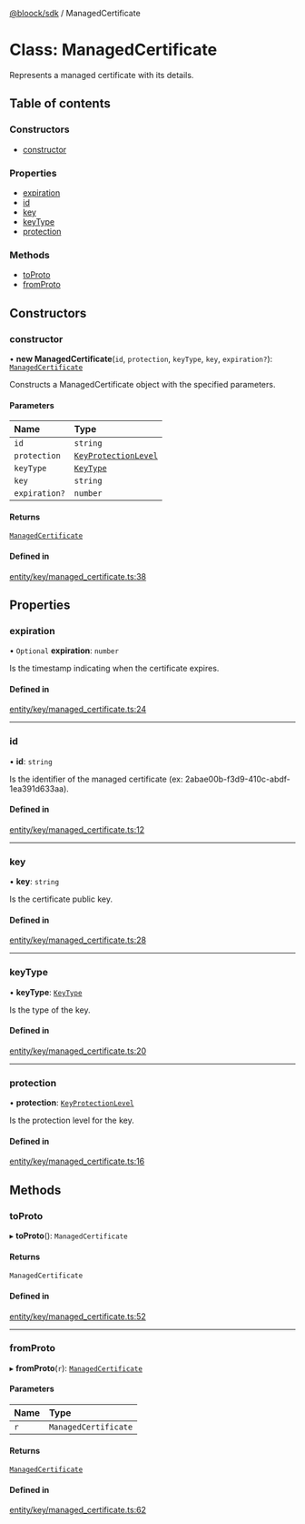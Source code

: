 [@bloock/sdk](../index.md) / ManagedCertificate

# Class: ManagedCertificate

Represents a managed certificate with its details.

## Table of contents

### Constructors

- [constructor](ManagedCertificate.md#constructor)

### Properties

- [expiration](ManagedCertificate.md#expiration)
- [id](ManagedCertificate.md#id)
- [key](ManagedCertificate.md#key)
- [keyType](ManagedCertificate.md#keytype)
- [protection](ManagedCertificate.md#protection)

### Methods

- [toProto](ManagedCertificate.md#toproto)
- [fromProto](ManagedCertificate.md#fromproto)

## Constructors

### constructor

• **new ManagedCertificate**(`id`, `protection`, `keyType`, `key`, `expiration?`): [`ManagedCertificate`](ManagedCertificate.md)

Constructs a ManagedCertificate object with the specified parameters.

#### Parameters

| Name | Type |
| :------ | :------ |
| `id` | `string` |
| `protection` | [`KeyProtectionLevel`](../enums/KeyProtectionLevel-1.md) |
| `keyType` | [`KeyType`](../enums/KeyType-1.md) |
| `key` | `string` |
| `expiration?` | `number` |

#### Returns

[`ManagedCertificate`](ManagedCertificate.md)

#### Defined in

[entity/key/managed_certificate.ts:38](https://github.com/bloock/bloock-sdk/blob/bcb68de/languages/js/src/entity/key/managed_certificate.ts#L38)

## Properties

### expiration

• `Optional` **expiration**: `number`

Is the timestamp indicating when the certificate expires.

#### Defined in

[entity/key/managed_certificate.ts:24](https://github.com/bloock/bloock-sdk/blob/bcb68de/languages/js/src/entity/key/managed_certificate.ts#L24)

___

### id

• **id**: `string`

Is the identifier of the managed certificate (ex: 2abae00b-f3d9-410c-abdf-1ea391d633aa).

#### Defined in

[entity/key/managed_certificate.ts:12](https://github.com/bloock/bloock-sdk/blob/bcb68de/languages/js/src/entity/key/managed_certificate.ts#L12)

___

### key

• **key**: `string`

Is the certificate public key.

#### Defined in

[entity/key/managed_certificate.ts:28](https://github.com/bloock/bloock-sdk/blob/bcb68de/languages/js/src/entity/key/managed_certificate.ts#L28)

___

### keyType

• **keyType**: [`KeyType`](../enums/KeyType-1.md)

Is the type of the key.

#### Defined in

[entity/key/managed_certificate.ts:20](https://github.com/bloock/bloock-sdk/blob/bcb68de/languages/js/src/entity/key/managed_certificate.ts#L20)

___

### protection

• **protection**: [`KeyProtectionLevel`](../enums/KeyProtectionLevel-1.md)

Is the protection level for the key.

#### Defined in

[entity/key/managed_certificate.ts:16](https://github.com/bloock/bloock-sdk/blob/bcb68de/languages/js/src/entity/key/managed_certificate.ts#L16)

## Methods

### toProto

▸ **toProto**(): `ManagedCertificate`

#### Returns

`ManagedCertificate`

#### Defined in

[entity/key/managed_certificate.ts:52](https://github.com/bloock/bloock-sdk/blob/bcb68de/languages/js/src/entity/key/managed_certificate.ts#L52)

___

### fromProto

▸ **fromProto**(`r`): [`ManagedCertificate`](ManagedCertificate.md)

#### Parameters

| Name | Type |
| :------ | :------ |
| `r` | `ManagedCertificate` |

#### Returns

[`ManagedCertificate`](ManagedCertificate.md)

#### Defined in

[entity/key/managed_certificate.ts:62](https://github.com/bloock/bloock-sdk/blob/bcb68de/languages/js/src/entity/key/managed_certificate.ts#L62)
